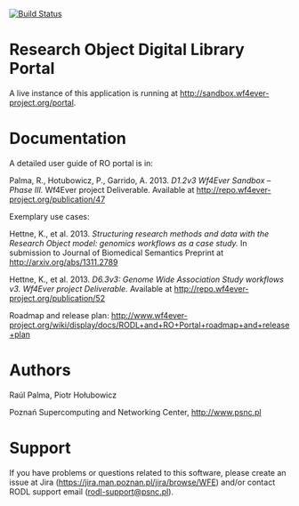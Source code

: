 [![Build Status](https://buildhive.cloudbees.com/job/wf4ever/job/portal/badge/icon)](https://buildhive.cloudbees.com/job/wf4ever/job/portal/)

Research Object Digital Library Portal
======================================

A live instance of this application is running at http://sandbox.wf4ever-project.org/portal.

Documentation
======================================

A detailed user guide of RO portal is in:

Palma, R., Hotubowicz, P., Garrido, A. 2013. *D1.2v3 Wf4Ever Sandbox – Phase III.* Wf4Ever project Deliverable. Available at http://repo.wf4ever-project.org/publication/47

Exemplary use cases:

Hettne, K., et al. 2013. *Structuring research methods and data with the Research Object model: genomics workflows as a case study.* In submission to Journal of Biomedical Semantics Preprint at http://arxiv.org/abs/1311.2789

Hettne, K., et al. 2013. *D6.3v3: Genome Wide Association Study workflows v3. Wf4Ever project Deliverable.* Available at http://repo.wf4ever-project.org/publication/52

Roadmap and release plan: http://www.wf4ever-project.org/wiki/display/docs/RODL+and+RO+Portal+roadmap+and+release+plan

Authors
=======

Raúl Palma, Piotr Hołubowicz

Poznań Supercomputing and Networking Center, http://www.psnc.pl

Support
=======
If you have problems or questions related to this software, please create an issue at Jira (https://jira.man.poznan.pl/jira/browse/WFE) 
and/or contact RODL support email (rodl-support@psnc.pl).
